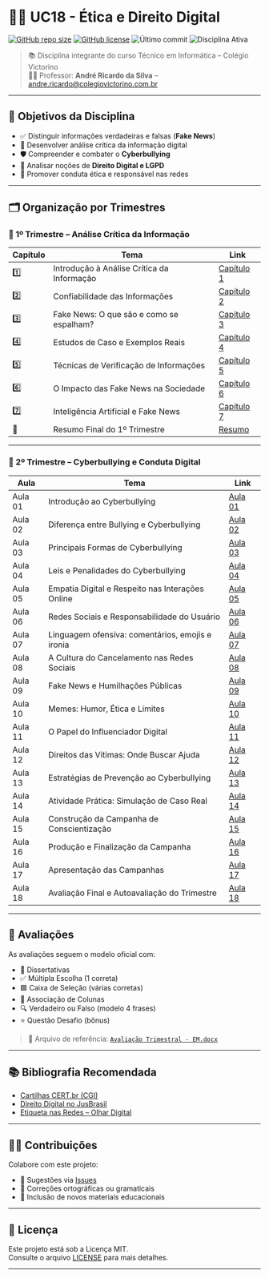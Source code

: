 # 👩‍⚖️ UC18 - Ética e Direito Digital

[![GitHub repo size](https://img.shields.io/github/repo-size/prof-andrericardo/uc18-etica_direito_digital?color=blue&style=flat-square)](https://github.com/prof-andrericardo/uc18-etica_direito_digital)
[![GitHub license](https://img.shields.io/github/license/prof-andrericardo/uc18-etica_direito_digital?color=green&style=flat-square)](LICENSE)
![Último commit](https://img.shields.io/github/last-commit/prof-andrericardo/uc18-etica_direito_digital?style=flat-square)
![Disciplina Ativa](https://img.shields.io/badge/status-1º%20e%202º%20trimestre%20concluídos-blueviolet?style=flat-square)

> 📚 Disciplina integrante do curso Técnico em Informática – Colégio Victorino  
> 👨‍🏫 Professor: **André Ricardo da Silva** – [andre.ricardo@colegiovictorino.com.br](mailto:andre.ricardo@colegiovictorino.com.br)

---

## 🎯 Objetivos da Disciplina

- ✅ Distinguir informações verdadeiras e falsas (**Fake News**)
- 🧠 Desenvolver análise crítica da informação digital
- 🛡️ Compreender e combater o **Cyberbullying**
- 📜 Analisar noções de **Direito Digital e LGPD**
- 🤝 Promover conduta ética e responsável nas redes

---

## 🗂️ Organização por Trimestres

### 📘 1º Trimestre – Análise Crítica da Informação

| Capítulo | Tema                                       | Link                                                                                                           |
| -------- | ------------------------------------------ | -------------------------------------------------------------------------------------------------------------- |
| 1️⃣       | Introdução à Análise Crítica da Informação | [Capítulo 1](./1ºtrimestre/Capítulo%201%20-%20Introdução%20à%20Análise%20Crítica%20da%20Informação.md)         |
| 2️⃣       | Confiabilidade das Informações             | [Capítulo 2](./1ºtrimestre/Capítulo%202%20-%20Confiabilidade%20das%20Informações.md)                           |
| 3️⃣       | Fake News: O que são e como se espalham?   | [Capítulo 3](./1ºtrimestre/Capítulo%203%20-%20Fake%20News%3A%20O%20que%20são%20e%20como%20se%20espalham%3F.md) |
| 4️⃣       | Estudos de Caso e Exemplos Reais           | [Capítulo 4](./1ºtrimestre/Capítulo%204%20-%20Estudos%20de%20Caso%20e%20Exemplos%20Reais.md)                   |
| 5️⃣       | Técnicas de Verificação de Informações     | [Capítulo 5](./1ºtrimestre/Capítulo%205%20-%20Técnicas%20de%20Verificação%20de%20Informações.md)               |
| 6️⃣       | O Impacto das Fake News na Sociedade       | [Capítulo 6](./1ºtrimestre/Capítulo%206%20-%20O%20Impacto%20das%20Fake%20News%20na%20Sociedade.md)             |
| 7️⃣       | Inteligência Artificial e Fake News        | [Capítulo 7](./1ºtrimestre/Capítulo%207%20-%20Inteligência%20Artificial%20e%20Fake%20News.md)                  |
| 📄       | Resumo Final do 1º Trimestre               | [Resumo](./1ºtrimestre/Resumo%20Final%20do%201º%20Trimestre.md)                                                |

---

### 💬 2º Trimestre – Cyberbullying e Conduta Digital

| Aula    | Tema                                             | Link                                                                                                                                 |
| ------- | ------------------------------------------------ | ------------------------------------------------------------------------------------------------------------------------------------ |
| Aula 01 | Introdução ao Cyberbullying                      | [Aula 01](./2ºtrimestre/Aula%2001%20-%20Introdução%20ao%20Cyberbullying.md)                                                          |
| Aula 02 | Diferença entre Bullying e Cyberbullying         | [Aula 02](./2ºtrimestre/Aula%2002%20-%20Diferença%20entre%20Bullying%20e%20Cyberbullying.md)                                         |
| Aula 03 | Principais Formas de Cyberbullying               | [Aula 03](./2ºtrimestre/Aula%2003%20-%20Principais%20Formas%20de%20Cyberbullying.md)                                                 |
| Aula 04 | Leis e Penalidades do Cyberbullying              | [Aula 04](./2ºtrimestre/Aula%2004%20-%20Leis%20e%20Penalidades%20do%20Cyberbullying.md)                                              |
| Aula 05 | Empatia Digital e Respeito nas Interações Online | [Aula 05](./2ºtrimestre/Aula%2005%20-%20Empatia%20Digital%20e%20Respeito%20nas%20Interações%20Online%3F.md)                          |
| Aula 06 | Redes Sociais e Responsabilidade do Usuário      | [Aula 06](./2ºtrimestre/Aula%2006%20-%20Redes%20Sociais%20e%20a%20Responsabilidade%20do%20Usuário.md)                                |
| Aula 07 | Linguagem ofensiva: comentários, emojis e ironia | [Aula 07](./2ºtrimestre/Aula%2007%20-%20Linguagem%20ofensiva%3A%20comentários%2C%20emojis%20e%20ironia%20no%20ambiente%20digital.md) |
| Aula 08 | A Cultura do Cancelamento nas Redes Sociais      | [Aula 08](./2ºtrimestre/Aula%2008%20-%20A%20Cultura%20do%20Cancelamento%20nas%20Redes%20Sociais.md)                                  |
| Aula 09 | Fake News e Humilhações Públicas                 | [Aula 09](./2ºtrimestre/Aula%2009%20-%20Fake%20News%20e%20Humilhações%20Públicas.md)                                                 |
| Aula 10 | Memes: Humor, Ética e Limites                    | [Aula 10](./2ºtrimestre/Aula%2010%20-%20Memes%3A%20Humor%2C%20Ética%20e%20Limites.md)                                                |
| Aula 11 | O Papel do Influenciador Digital                 | [Aula 11](./2ºtrimestre/Aula%2011%20-%20O%20Papel%20do%20Influenciador%20Digital.md)                                                 |
| Aula 12 | Direitos das Vítimas: Onde Buscar Ajuda          | [Aula 12](./2ºtrimestre/Aula%2012%20-%20Direitos%20das%20Vítimas%3A%20Onde%20Buscar%20Ajuda.md)                                      |
| Aula 13 | Estratégias de Prevenção ao Cyberbullying        | [Aula 13](./2ºtrimestre/Aula%2013%20-%20Prevenção%3A%20Atitudes%20e%20Estratégias%20de%20Combate%20ao%20Cyberbullying.md)            |
| Aula 14 | Atividade Prática: Simulação de Caso Real        | [Aula 14](./2ºtrimestre/Aula%2014%20-%20Atividade%20Prática%3A%20Simulação%20de%20Caso%20Real.md)                                    |
| Aula 15 | Construção da Campanha de Conscientização        | [Aula 15](./2ºtrimestre/Aula%2015%20-%20Construção%20da%20Campanha%20de%20Conscientização%20Digital.md)                              |
| Aula 16 | Produção e Finalização da Campanha               | [Aula 16](./2ºtrimestre/Aula%2016%20-%20Produção%20e%20Finalização%20da%20Campanha%20de%20Conscientização%20Digital.md)              |
| Aula 17 | Apresentação das Campanhas                       | [Aula 17](./2ºtrimestre/Aula%2017%20-%20Apresentação%20das%20Campanhas%20e%20Avaliação%20Coletiva.md)                                |
| Aula 18 | Avaliação Final e Autoavaliação do Trimestre     | [Aula 18](./2ºtrimestre/Aula%2018%20-%20Avaliação%20Final%20e%20Autoavaliação%20do%20Trimestre.md)                                   |

---

## 📌 Avaliações

As avaliações seguem o modelo oficial com:

- 🧠 Dissertativas
- ✅ Múltipla Escolha (1 correta)
- 🟩 Caixa de Seleção (várias corretas)
- 🔄 Associação de Colunas
- 🔍 Verdadeiro ou Falso (modelo 4 frases)
- ⭐ Questão Desafio (bônus)

> 📄 Arquivo de referência: [`Avaliação Trimestral - EM.docx`](./avaliacoes/Avaliacao%20Trimestral%20-%20EM.docx)

---

## 📚 Bibliografia Recomendada

- [Cartilhas CERT.br (CGI)](https://cartilha.cert.br/)
- [Direito Digital no JusBrasil](https://diogoprestes.jusbrasil.com.br/artigos/252818928/o-que-e-direito-digital)
- [Etiqueta nas Redes – Olhar Digital](https://olhardigital.com.br/noticia/etiqueta-nas-redes-sociais-o-que-devemos-e-nao-devemos-fazer-no-convivio-virtual/22569)

---

## 🧑‍💻 Contribuições

Colabore com este projeto:

- 💬 Sugestões via [Issues](https://github.com/prof-andrericardo/uc18-etica_direito_digital/issues)
- 📝 Correções ortográficas ou gramaticais
- 📂 Inclusão de novos materiais educacionais

---

## 📝 Licença

Este projeto está sob a Licença MIT.  
Consulte o arquivo [LICENSE](./LICENSE) para mais detalhes.

---
